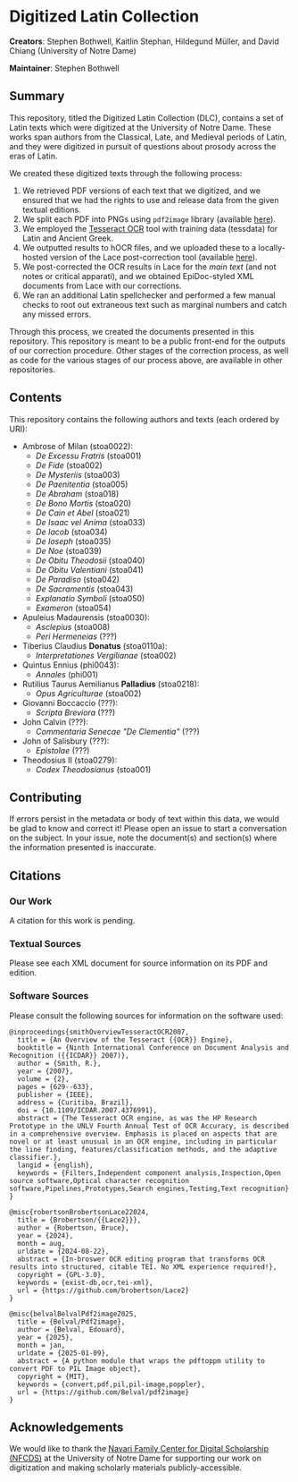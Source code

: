 # Digitized Latin Collection

**Creators**: Stephen Bothwell, Kaitlin Stephan, Hildegund Müller, and David Chiang (University of Notre Dame)

**Maintainer**: Stephen Bothwell

## Summary

This repository, titled the Digitized Latin Collection (DLC), contains a set of Latin texts which were digitized at the University of Notre Dame. 
These works span authors from the Classical, Late, and Medieval periods of Latin, 
and they were digitized in pursuit of questions about prosody across the eras of Latin. 

We created these digitized texts through the following process:
1. We retrieved PDF versions of each text that we digitized, 
and we ensured that we had the rights to use and release data from the given textual editions.
2. We split each PDF into PNGs using `pdf2image` library (available [here](https://github.com/Belval/pdf2image)).
3. We employed the [Tesseract OCR](https://github.com/tesseract-ocr/tesseract) tool with training data (tessdata) for Latin and Ancient Greek.
4. We outputted results to hOCR files, and we uploaded these to a locally-hosted version of the 
Lace post-correction tool (available [here](https://github.com/brobertson/Lace2)).
5. We post-corrected the OCR results in Lace for the *main text* (and not notes or critical apparati), and we obtained EpiDoc-styled XML documents from Lace with our corrections.
6. We ran an additional Latin spellchecker and performed a few manual checks to root out extraneous text such as marginal numbers and catch any missed errors.

Through this process, we created the documents presented in this repository. 
This repository is meant to be a public front-end for the outputs of our correction procedure. 
Other stages of the correction process, as well as code for the various stages of our process above, are available in other repositories.

## Contents

This repository contains the following authors and texts (each ordered by URI):
- Ambrose of Milan (stoa0022):
  - *De Excessu Fratris* (stoa001)
  - *De Fide* (stoa002)
  - *De Mysteriis* (stoa003)
  - *De Paenitentia* (stoa005)
  - *De Abraham* (stoa018)
  - *De Bono Mortis* (stoa020)
  - *De Cain et Abel* (stoa021)
  - *De Isaac vel Anima* (stoa033)
  - *De Iacob* (stoa034)
  - *De Ioseph* (stoa035)
  - *De Noe* (stoa039)
  - *De Obitu Theodosii* (stoa040)
  - *De Obitu Valentiani* (stoa041)
  - *De Paradiso* (stoa042)  
  - *De Sacramentis* (stoa043)
  - *Explanatio Symboli* (stoa050)
  - *Exameron* (stoa054)
- Apuleius Madaurensis (stoa0030):
  - *Asclepius* (stoa008)
  - *Peri Hermeneias* (???)
- Tiberius Claudius **Donatus** (stoa0110a):
  - *Interpretationes Vergilianae* (stoa002)
- Quintus Ennius (phi0043):
  - *Annales* (phi001)
- Rutilius Taurus Aemilianus **Palladius** (stoa0218):
  - *Opus Agriculturae* (stoa002)
- Giovanni Boccaccio (???):
  - *Scripta Breviora* (???)
- John Calvin (???):
  - *Commentaria Senecae "De Clementia"* (???)
- John of Salisbury (???):
  - *Epistolae* (???)
- Theodosius II (stoa0279):
  - *Codex Theodosianus* (stoa001)

## Contributing

If errors persist in the metadata or body of text within this data, we would be glad to know and correct it!
Please open an issue to start a conversation on the subject. 
In your issue, note the document(s) and section(s) where the information presented is inaccurate.

## Citations

### Our Work

A citation for this work is pending.

### Textual Sources

Please see each XML document for source information on its PDF and edition.

### Software Sources

Please consult the following sources for information on the software used:

```
@inproceedings{smithOverviewTesseractOCR2007,
  title = {An Overview of the Tesseract {{OCR}} Engine},
  booktitle = {Ninth International Conference on Document Analysis and Recognition ({{ICDAR}} 2007)},
  author = {Smith, R.},
  year = {2007},
  volume = {2},
  pages = {629--633},
  publisher = {IEEE},
  address = {Curitiba, Brazil},
  doi = {10.1109/ICDAR.2007.4376991},
  abstract = {The Tesseract OCR engine, as was the HP Research Prototype in the UNLV Fourth Annual Test of OCR Accuracy, is described in a comprehensive overview. Emphasis is placed on aspects that are novel or at least unusual in an OCR engine, including in particular the line finding, features/classification methods, and the adaptive classifier.},
  langid = {english},
  keywords = {Filters,Independent component analysis,Inspection,Open source software,Optical character recognition software,Pipelines,Prototypes,Search engines,Testing,Text recognition}
}

@misc{robertsonBrobertsonLace22024,
  title = {Brobertson/{{Lace2}}},
  author = {Robertson, Bruce},
  year = {2024},
  month = aug,
  urldate = {2024-08-22},
  abstract = {In-broswer OCR editing program that transforms OCR results into structured, citable TEI. No XML experience required!},
  copyright = {GPL-3.0},
  keywords = {exist-db,ocr,tei-xml},
  url = {https://github.com/brobertson/Lace2}
}

@misc{belvalBelvalPdf2image2025,
  title = {Belval/Pdf2image},
  author = {Belval, Edouard},
  year = {2025},
  month = jan,
  urldate = {2025-01-09},
  abstract = {A python module that wraps the pdftoppm utility to convert PDF to PIL Image object},
  copyright = {MIT},
  keywords = {convert,pdf,pil,pil-image,poppler},
  url = {https://github.com/Belval/pdf2image}
}
```

## Acknowledgements

We would like to thank the [Navari Family Center for Digital Scholarship (NFCDS)](https://cds.library.nd.edu/)
at the University of Notre Dame for supporting our work on 
digitization and making scholarly materials publicly-accessible.
